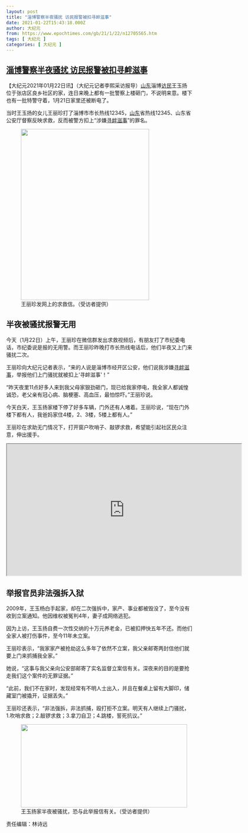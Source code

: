 ```yaml
---
layout: post
title: "淄博警察半夜骚扰 访民报警被扣寻衅滋事"
date: 2021-01-22T15:43:18.000Z
author: 大纪元
from: https://www.epochtimes.com/gb/21/1/22/n12705565.htm
tags: [ 大纪元 ]
categories: [ 大纪元 ]
---
```

<!--1611330198000-->
[淄博警察半夜骚扰 访民报警被扣寻衅滋事](https://www.epochtimes.com/gb/21/1/22/n12705565.htm)
------

<div>
<p>【大纪元2021年01月22日讯】（大纪元记者李熙采访报导）<a href="https://www.epochtimes.com/gb/tag/%E5%B1%B1%E4%B8%9C.html">山东</a>淄博<a href="https://www.epochtimes.com/gb/tag/%E8%AE%BF%E6%B0%91.html">访民</a>王玉扬位于张店区良乡社区的家，连日来晚上都有一批警察上楼砸门，不说明来意。楼下也有一批特警守着，1月21日家里还被断电了。</p><p>当时王玉扬的女儿王丽珍打了淄博市市长热线12345，<a href="https://www.epochtimes.com/gb/tag/%E5%B1%B1%E4%B8%9C.html">山东</a>省热线12345、山东省公安厅督察反映求救，反而被警方扣上“涉嫌<a href="https://www.epochtimes.com/gb/tag/%E5%AF%BB%E8%A1%85%E6%BB%8B%E4%BA%8B.html">寻衅滋事</a>”的罪名。</p><figure id="attachment_12705618" style="width: 347px" class="wp-caption aligncenter"><a href="https://i.epochtimes.com/assets/uploads/2021/01/S__3227683.jpg"><img class=" wp-image-12705618" src="https://i.epochtimes.com/assets/uploads/2021/01/S__3227683-450x600.jpg" alt="" width="347" height="463" /></a><figcaption class="wp-caption-text">王丽珍发网上的求救信。（受访者提供）</figcaption></figure><h2>半夜被骚扰报警无用</h2><p>今天（1月22日）上午，王丽珍在微信群发出求救视频后，有朋友打了市纪委电话，市纪委说是报的无用警。而王丽珍昨晚打市长热线电话后，他们半夜又上门来骚扰二次。</p><p>王丽珍向大纪元记者表示，“来的人说是淄博市经开区公安，他们说我涉嫌<a href="https://www.epochtimes.com/gb/tag/%E5%AF%BB%E8%A1%85%E6%BB%8B%E4%BA%8B.html">寻衅滋事</a>，举报他们上门骚扰就被扣上‘寻衅滋事’！”</p><p>“昨天夜里11点好多人来到我父母家狠劲砸门，现已给我家停电，我全家人都诚惶诚恐，老父亲有冠心病、脑梗塞、高血压，最怕惊吓。”王丽珍说。</p><p>今天白天，王玉扬家楼下停了好多车辆，门外还有人堵着。王丽珍说，“现在门外楼下都有人，我爸妈家住4楼，2、3楼，5楼上都有人。”</p><p>王丽珍在求助无门情况下，打开窗户吹哨子、敲锣求救，希望能引起社区民众注意，伸出援手。</p><div class="video_fit_container">        <iframe width="635" height="356" class="video_frame" src="https://www.youtube.com/embed/BqTt3_eg-mc?wmode=transparent&#038;wmode=opaque" allowfullscreen></iframe></div><h2>举报官员非法强拆入狱</h2><p>2009年，王玉杨白手起家，却在二次强拆中，家产、事业都被毁没了，至今没有收到立案通知。他因维权被冤判4年，妻子成网络逃犯。</p><p>因为上访，王玉扬自费一次性交纳的十万元养老金，已被扣押快五年不还。而他们全家人被打伤事件，至今11年未立案。</p><p>王丽珍表示，“我家家产被抢劫这么多年了依然不立案，我父亲邮寄两封信他们就要上门来抓捕我全家。”</p><p>她说，“这事与我父亲向公安部邮寄了实名监督立案信有关。深夜来的目的是要抢走我们这个案件的无罪证据。”</p><p>“此前，我们不在家时，发现经常有不明人士出入，并且在餐桌上留有大脚印，储藏室门被撬开，证据丢失。”</p><p>王丽珍还表示，“非法强拆，非法抓捕，殴打拒不立案。明天有人继续上门骚扰，1.吹哨求救；2.敲锣求救；3.拿刀自卫；4.跳楼，誓死抗议。”</p><figure id="attachment_12705612" style="width: 450px" class="wp-caption aligncenter"><a href="https://i.epochtimes.com/assets/uploads/2021/01/S__3227692.jpg"><img class="size-medium wp-image-12705612" src="https://i.epochtimes.com/assets/uploads/2021/01/S__3227692-450x225.jpg" alt="" width="450" height="225" /></a><figcaption class="wp-caption-text">王玉扬家半夜被骚扰，恐与此举报信有关。（受访者提供）</figcaption></figure><p>责任编辑：林诗远</p>
</div>
